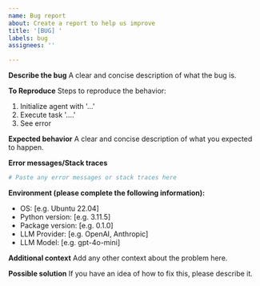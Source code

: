 ```yaml
---
name: Bug report
about: Create a report to help us improve
title: '[BUG] '
labels: bug
assignees: ''

---
```


**Describe the bug**
A clear and concise description of what the bug is.

**To Reproduce**
Steps to reproduce the behavior:
1. Initialize agent with '...'
2. Execute task '....'
3. See error

**Expected behavior**
A clear and concise description of what you expected to happen.

**Error messages/Stack traces**
```python
# Paste any error messages or stack traces here
```

**Environment (please complete the following information):**
 - OS: [e.g. Ubuntu 22.04]
 - Python version: [e.g. 3.11.5]
 - Package version: [e.g. 0.1.0]
 - LLM Provider: [e.g. OpenAI, Anthropic]
 - LLM Model: [e.g. gpt-4o-mini]

**Additional context**
Add any other context about the problem here.

**Possible solution**
If you have an idea of how to fix this, please describe it.
